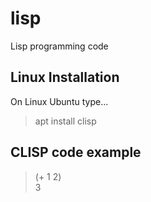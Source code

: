 # lisp  
Lisp programming code  

## Linux Installation  

On Linux Ubuntu type...  

> apt install clisp    

## CLISP code example  

> (+ 1 2)  
> 3


